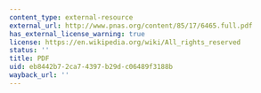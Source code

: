 ```yaml
---
content_type: external-resource
external_url: http://www.pnas.org/content/85/17/6465.full.pdf
has_external_license_warning: true
license: https://en.wikipedia.org/wiki/All_rights_reserved
status: ''
title: PDF
uid: eb8442b7-2ca7-4397-b29d-c06489f3188b
wayback_url: ''
---
```

